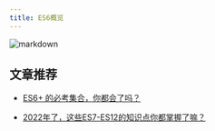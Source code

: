 ```yaml
---
title: ES6概览
---
```


![markdown](/es6.jpeg)


## 文章推荐

- [ES6+ 的必考集合，你都会了吗？](https://mp.weixin.qq.com/s/S1YXvviRQc5oYpC2DlIWVQ)

- [2022年了，这些ES7-ES12的知识点你都掌握了嘛？](https://juejin.cn/post/7046217976176967711)
